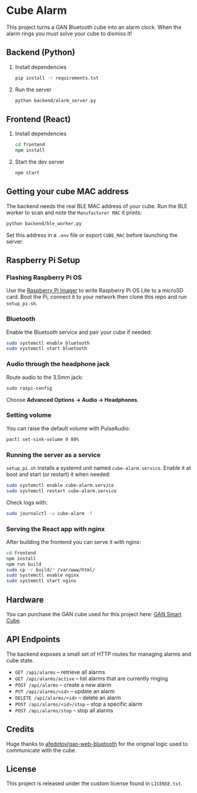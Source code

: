 # Cube Alarm

This project turns a GAN Bluetooth cube into an alarm clock. When the alarm rings you must solve your cube to dismiss it!

## Backend (Python)

1. Install dependencies
   ```bash
   pip install -r requirements.txt
   ```
2. Run the server
   ```bash
   python backend/alarm_server.py
   ```

## Frontend (React)

1. Install dependencies
   ```bash
   cd frontend
   npm install
   ```
2. Start the dev server
   ```bash
   npm start
   ```

## Getting your cube MAC address

The backend needs the real BLE MAC address of your cube. Run the BLE worker to scan and note the `Manufacturer MAC` it prints:
```bash
python backend/ble_worker.py
```
Set this address in a `.env` file or export `CUBE_MAC` before launching the server.

## Raspberry Pi Setup

### Flashing Raspberry Pi OS

Use the [Raspberry Pi Imager](https://www.raspberrypi.com/software/) to write
Raspberry Pi OS Lite to a microSD card. Boot the Pi, connect it to your network
then clone this repo and run `setup_pi.sh`.

### Bluetooth

Enable the Bluetooth service and pair your cube if needed:

```bash
sudo systemctl enable bluetooth
sudo systemctl start bluetooth
```

### Audio through the headphone jack

Route audio to the 3.5mm jack:

```bash
sudo raspi-config
```

Choose **Advanced Options → Audio → Headphones**.

### Setting volume

You can raise the default volume with PulseAudio:

```bash
pactl set-sink-volume 0 80%
```

### Running the server as a service

`setup_pi.sh` installs a systemd unit named `cube-alarm.service`.
Enable it at boot and start (or restart) it when needed:

```bash
sudo systemctl enable cube-alarm.service
sudo systemctl restart cube-alarm.service
```

Check logs with:

```bash
sudo journalctl -u cube-alarm -f
```

### Serving the React app with nginx

After building the frontend you can serve it with nginx:

```bash
cd frontend
npm install
npm run build
sudo cp -r build/* /var/www/html/
sudo systemctl enable nginx
sudo systemctl start nginx
```

## Hardware

You can purchase the GAN cube used for this project here: [GAN Smart Cube](https://amzn.to/4lgux9D).

## API Endpoints

The backend exposes a small set of HTTP routes for managing alarms and cube state.

- `GET /api/alarms` – retrieve all alarms
- `GET /api/alarms/active` – list alarms that are currently ringing
- `POST /api/alarms` – create a new alarm
- `PUT /api/alarms/<id>` – update an alarm
- `DELETE /api/alarms/<id>` – delete an alarm
- `POST /api/alarms/<id>/stop` – stop a specific alarm
- `POST /api/alarms/stop` – stop all alarms

## Credits

Huge thanks to [afedotov/gan-web-bluetooth](https://github.com/afedotov/gan-web-bluetooth) for the original logic used to communicate with the cube.

## License

This project is released under the custom license found in `LICENSE.txt`.
